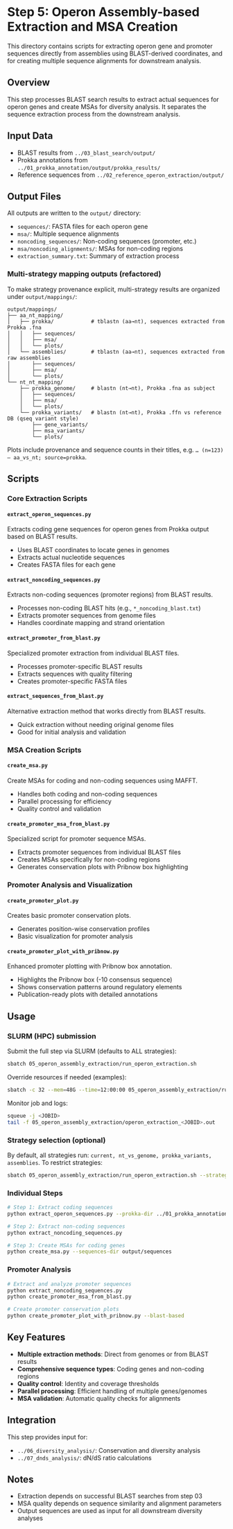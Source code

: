 # Step 5: Operon Assembly-based Extraction and MSA Creation

This directory contains scripts for extracting operon gene and promoter sequences directly from assemblies using BLAST-derived coordinates, and for creating multiple sequence alignments for downstream analysis.

## Overview

This step processes BLAST search results to extract actual sequences for operon genes and create MSAs for diversity analysis. It separates the sequence extraction process from the downstream analysis.

## Input Data

- BLAST results from `../03_blast_search/output/`
- Prokka annotations from `../01_prokka_annotation/output/prokka_results/`
 - Reference sequences from `../02_reference_operon_extraction/output/`

## Output Files

All outputs are written to the `output/` directory:
- `sequences/`: FASTA files for each operon gene
- `msa/`: Multiple sequence alignments
- `noncoding_sequences/`: Non-coding sequences (promoter, etc.)
- `msa/noncoding_alignments/`: MSAs for non-coding regions
- `extraction_summary.txt`: Summary of extraction process

### Multi-strategy mapping outputs (refactored)

To make strategy provenance explicit, multi-strategy results are organized under `output/mappings/`:

```
output/mappings/
├── aa_nt_mapping/
│   ├── prokka/            # tblastn (aa→nt), sequences extracted from Prokka .fna
│   │   ├── sequences/
│   │   ├── msa/
│   │   └── plots/
│   └── assemblies/        # tblastn (aa→nt), sequences extracted from raw assemblies
│       ├── sequences/
│       ├── msa/
│       └── plots/
└── nt_nt_mapping/
    ├── prokka_genome/     # blastn (nt→nt), Prokka .fna as subject
    │   ├── sequences/
    │   ├── msa/
    │   └── plots/
    └── prokka_variants/   # blastn (nt→nt), Prokka .ffn vs reference DB (qseq variant style)
        ├── gene_variants/
        ├── msa_variants/
        └── plots/
```

Plots include provenance and sequence counts in their titles, e.g. `… (n=123) — aa_vs_nt; source=prokka`.

## Scripts

### Core Extraction Scripts

#### `extract_operon_sequences.py`
Extracts coding gene sequences for operon genes from Prokka output based on BLAST results.
- Uses BLAST coordinates to locate genes in genomes
- Extracts actual nucleotide sequences
- Creates FASTA files for each gene

#### `extract_noncoding_sequences.py`
Extracts non-coding sequences (promoter regions) from BLAST results.
- Processes non-coding BLAST hits (e.g., `*_noncoding_blast.txt`)
- Extracts promoter sequences from genome files
- Handles coordinate mapping and strand orientation

#### `extract_promoter_from_blast.py`
Specialized promoter extraction from individual BLAST files.
- Processes promoter-specific BLAST results
- Extracts sequences with quality filtering
- Creates promoter-specific FASTA files

#### `extract_sequences_from_blast.py`
Alternative extraction method that works directly from BLAST results.
- Quick extraction without needing original genome files
- Good for initial analysis and validation

### MSA Creation Scripts

#### `create_msa.py`
Create MSAs for coding and non-coding sequences using MAFFT.
 - Handles both coding and non-coding sequences
 - Parallel processing for efficiency
 - Quality control and validation

#### `create_promoter_msa_from_blast.py`
Specialized script for promoter sequence MSAs.
- Extracts promoter sequences from individual BLAST files
- Creates MSAs specifically for non-coding regions
- Generates conservation plots with Pribnow box highlighting

### Promoter Analysis and Visualization

#### `create_promoter_plot.py`
Creates basic promoter conservation plots.
- Generates position-wise conservation profiles
- Basic visualization for promoter analysis

#### `create_promoter_plot_with_pribnow.py`
Enhanced promoter plotting with Pribnow box annotation.
- Highlights the Pribnow box (-10 consensus sequence)
- Shows conservation patterns around regulatory elements
- Publication-ready plots with detailed annotations

## Usage

### SLURM (HPC) submission
Submit the full step via SLURM (defaults to ALL strategies):

```bash
sbatch 05_operon_assembly_extraction/run_operon_extraction.sh
```

Override resources if needed (examples):

```bash
sbatch -c 32 --mem=48G --time=12:00:00 05_operon_assembly_extraction/run_operon_extraction.sh
```

Monitor job and logs:

```bash
squeue -j <JOBID>
tail -f 05_operon_assembly_extraction/operon_extraction_<JOBID>.out
```

### Strategy selection (optional)
By default, all strategies run: `current, nt_vs_genome, prokka_variants, assemblies`.
To restrict strategies:

```bash
sbatch 05_operon_assembly_extraction/run_operon_extraction.sh --strategies current,prokka_variants
```

### Individual Steps
```bash
# Step 1: Extract coding sequences
python extract_operon_sequences.py --prokka-dir ../01_prokka_annotation/output/prokka_results

# Step 2: Extract non-coding sequences
python extract_noncoding_sequences.py

# Step 3: Create MSAs for coding genes
python create_msa.py --sequences-dir output/sequences
```

### Promoter Analysis
```bash
# Extract and analyze promoter sequences
python extract_noncoding_sequences.py
python create_promoter_msa_from_blast.py

# Create promoter conservation plots
python create_promoter_plot_with_pribnow.py --blast-based
```

## Key Features

- **Multiple extraction methods**: Direct from genomes or from BLAST results
- **Comprehensive sequence types**: Coding genes and non-coding regions
- **Quality control**: Identity and coverage thresholds
- **Parallel processing**: Efficient handling of multiple genes/genomes
- **MSA validation**: Automatic quality checks for alignments

## Integration

This step provides input for:
- `../06_diversity_analysis/`: Conservation and diversity analysis
- `../07_dnds_analysis/`: dN/dS ratio calculations

## Notes

- Extraction depends on successful BLAST searches from step 03
- MSA quality depends on sequence similarity and alignment parameters
- Output sequences are used as input for all downstream diversity analyses